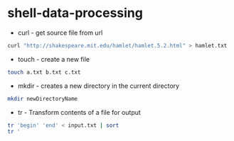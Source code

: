 # shell-data-processing

- curl - get source file from url
```Bash
curl "http://shakespeare.mit.edu/hamlet/hamlet.5.2.html" > hamlet.txt
```
- touch - create a new file 
```Bash
touch a.txt b.txt c.txt
```

 - mkdir - creates a new directory in the current directory
```Bash
mkdir newDirectoryName
```
- tr - Transform contents of a file for output
```Bash
tr 'begin' 'end' < input.txt | sort 
tr '

